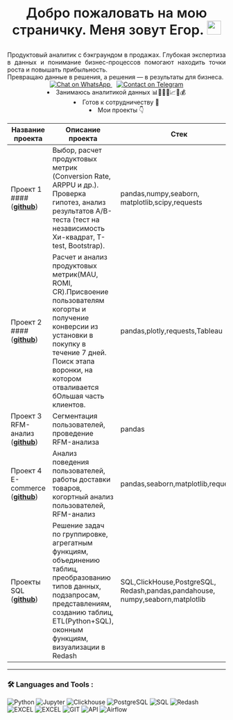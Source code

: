 <p align="center" style="font-weight: 600; font-size: 2.2em;">
  Добро пожаловать на мою страничку. Меня зовут Егор.
  <img src="https://github.com/blackcater/blackcater/raw/main/images/Hi.gif" height="32"/>
</p>


<p style="text-align: justify; text-justify: inter-word; margin: 0 auto; max-width: 600px; font-weight: normal;">
Продуктовый аналитик с бэкграундом в продажах. Глубокая экспертиза в данных и понимание бизнес-процессов помогают находить точки роста и повышать прибыльность.<br>
Превращаю данные в решения, а решения — в результаты для бизнеса.
</p>

</div>
<div align="center">
  <a href="https://wa.me/79823032503" target="_blank" style="margin: 0 5px;">
    <img src="https://img.shields.io/badge/WhatsApp-25D366?style=for-the-badge&logo=whatsapp&logoColor=white" alt="Chat on WhatsApp">
  </a>
  <a href="https://t.me/SHegor74" target="_blank" style="margin: 0 5px;">
    <img src="https://img.shields.io/badge/Telegram-2CA5E0?style=for-the-badge&logo=telegram&logoColor=white" alt="Contact on Telegram">
  </a>
</div>


<ul style="text-align: center; list-style-position: inside; padding: 0; max-width: 600px; margin: 0 auto;">
<li>Занимаюсь аналитикой данных 📊👨🏼‍💻📈🚀💰</li>
<li>Готов к сотрудничеству 🤝</li>
<li>Мои проекты 👇</li>

</ul>

|Название проекта| Описание проекта| Стек|
|----------------|-----------------|-----|
|Проект 1  ####  (__[github](https://github.com/)__)|Выбор, расчет продуктовых метрик (Conversion Rate, ARPPU и др.). Проверка гипотез, анализ результатов А/B-теста (тест на независимость Хи-квадрат, T-test, Bootstrap).|pandas,numpy,seaborn,  matplotlib,scipy,requests|
|Проект 2 ####  (__[github](https://github.com/)__)|Расчет и анализ продуктовых метрик(MAU, ROMI, CR).Присвоение пользователям когорты и получение конверсии из установки в покупку в течение 7 дней. Поиск этапа воронки, на котором отваливается бОльшая часть клиентов.|pandas,plotly,requests,Tableau|
|Проект 3 RFM-анализ  (__[github](https://github.com/)__)|Сегментация пользователей, проведение RFM-анализа|pandas|
|Проект 4 E-commerce  (__[github](https://github.com/)__)|Анализ поведения пользователей, работы доставки товаров, когортный анализ пользователей, RFM-анализ|pandas,seaborn,matplotlib,requests|
|Проекты SQL  (__[github](https://github.com/)__)|Решение задач по группировке, агрегатным функциям, объединению таблиц, преобразованию типов данных, подзапросам, представлениям, созданию таблиц, ETL(Python+SQL), оконным функциям, визуализации в Redash|SQL,ClickHouse,PostgreSQL,  Redash,pandas,pandahouse,  numpy,seaborn,matplotlib|



<hr>

###  🛠️ Languages and Tools :  



![Python](https://img.shields.io/badge/-Python-FFF?style=for-the-badge&logo=python)
![Jupyter](https://img.shields.io/badge/-Jupyter_Notebook-FFF?style=for-the-badge&logo=Jupyter)
![Clickhouse](https://img.shields.io/badge/-Clickhouse-FFF?style=for-the-badge&logo=Clickhouse)
![PostgreSQL](https://img.shields.io/badge/-PostgreSQL-FFF?style=for-the-badge&logo=PostgreSQL)
![SQL](https://img.shields.io/badge/-SQL-00A4EF?style=for-the-badge&logo=SQL)
![Redash](https://img.shields.io/badge/-Redash-E44D26?style=for-the-badge&logo=Redash)
![EXCEL](https://img.shields.io/badge/-EXCEL-FF?style=for-the-badge&logo=EXCEL)
![EXCEL](https://img.shields.io/badge/-Google_Sheets-FFF?style=for-the-badge&logo=GoogleSheets)
![GIT](https://img.shields.io/badge/-GIT-FFF?style=for-the-badge&logo=GIT)
![API](https://img.shields.io/badge/-API-FF6600?style=for-the-badge&logo=API)
![Airflow](https://img.shields.io/badge/-Airflow-77DDE7?style=for-the-badge&logo=AIRFLOW)


  
</ul>

</h3><!--
**SHegor74/SHegor74** is a ✨ _special_ ✨ repository because its `README.md` (this file) appears on your GitHub profile.

Here are some ideas to get you started:

- 🔭 I’m currently working on ...
- 🌱 I’m currently learning ...
- 👯 I’m looking to collaborate on ...
- 🤔 I’m looking for help with ...
- 💬 Ask me about ...
- 📫 How to reach me: ...
- 😄 Pronouns: ...
- ⚡ Fun fact: ...
-->
